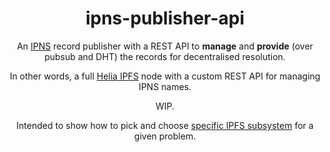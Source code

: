 <div align="center">

# ipns-publisher-api

An [IPNS](https://docs.ipfs.tech/concepts/ipns/#mutability-in-ipfs) record publisher with a REST API to **manage** and **provide** (over pubsub and DHT)   the records for decentralised resolution.

In other words, a full [Helia IPFS](https://github.com/ipfs/helia) node with a custom REST API for managing IPNS names.

WIP.

Intended to show how to pick and choose [specific IPFS subsystem](https://docs.ipfs.tech/concepts/how-ipfs-works/#subsystems-overview) for a given problem.

<!-- [Getting started](#getting-started) •
[Installation](#installation) •
[Configuration](#configuration) •
[Integrations](#third-party-integrations) -->

</div>
